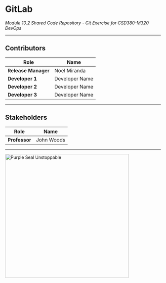 # GitLab
*Module 10.2 Shared Code Repository - Git Exercise for CSD380-M320 DevOps*

---

## Contributors
| Role              | Name           |
|-------------------|----------------|
| **Release Manager** | Noel Miranda  |
| **Developer 1**     | Developer Name |
| **Developer 2**     | Developer Name |
| **Developer 3**     | Developer Name |

---

## Stakeholders
| Role       | Name            |
|------------|-----------------|
| **Professor** | John Woods     |

---

<img src="https://content.presspage.com/uploads/2543/1920_purple-seal-unstoppable-bkg-1800x1200.png?10000" alt="Purple Seal Unstoppable" width="400"/>
